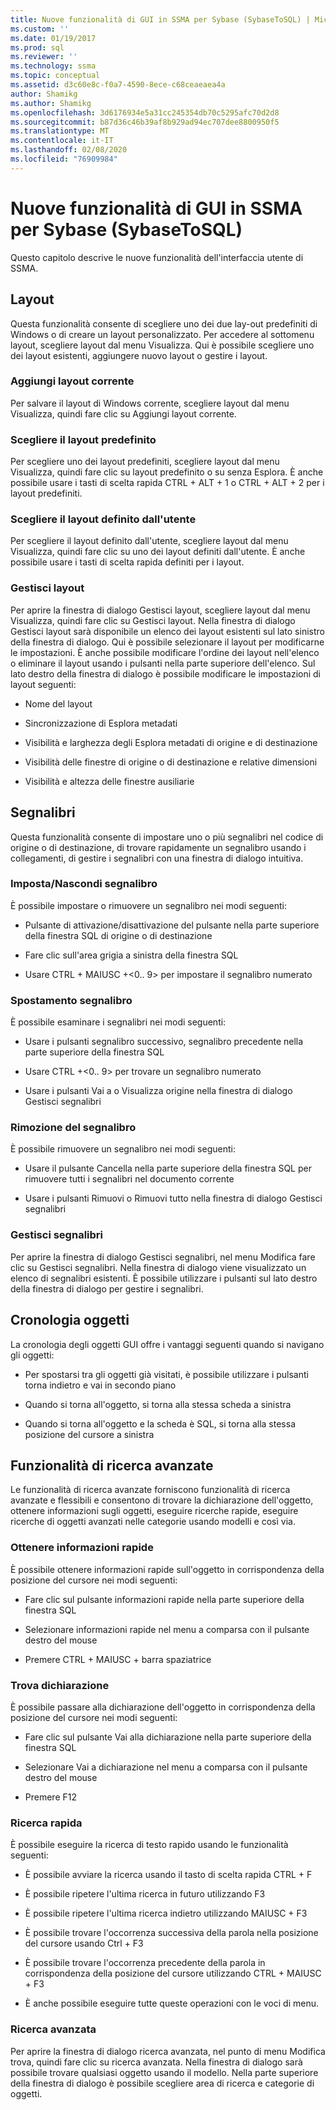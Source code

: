 ```yaml
---
title: Nuove funzionalità di GUI in SSMA per Sybase (SybaseToSQL) | Microsoft Docs
ms.custom: ''
ms.date: 01/19/2017
ms.prod: sql
ms.reviewer: ''
ms.technology: ssma
ms.topic: conceptual
ms.assetid: d3c60e8c-f0a7-4590-8ece-c68ceaeaea4a
author: Shamikg
ms.author: Shamikg
ms.openlocfilehash: 3d6176934e5a31cc245354db70c5295afc70d2d8
ms.sourcegitcommit: b87d36c46b39af8b929ad94ec707dee8800950f5
ms.translationtype: MT
ms.contentlocale: it-IT
ms.lasthandoff: 02/08/2020
ms.locfileid: "76909984"
---
```

# <a name="new-gui-features-in-ssma-for-sybase-sybasetosql"></a>Nuove funzionalità di GUI in SSMA per Sybase (SybaseToSQL)
Questo capitolo descrive le nuove funzionalità dell'interfaccia utente di SSMA.  
  
## <a name="layouts"></a>Layout  
Questa funzionalità consente di scegliere uno dei due lay-out predefiniti di Windows o di creare un layout personalizzato. Per accedere al sottomenu layout, scegliere layout dal menu Visualizza. Qui è possibile scegliere uno dei layout esistenti, aggiungere nuovo layout o gestire i layout.  
  
### <a name="add-current-layout"></a>Aggiungi layout corrente  
Per salvare il layout di Windows corrente, scegliere layout dal menu Visualizza, quindi fare clic su Aggiungi layout corrente.  
  
### <a name="choose-predefined-layout"></a>Scegliere il layout predefinito  
Per scegliere uno dei layout predefiniti, scegliere layout dal menu Visualizza, quindi fare clic su layout predefinito o su senza Esplora. È anche possibile usare i tasti di scelta rapida CTRL + ALT + 1 o CTRL + ALT + 2 per i layout predefiniti.  
  
### <a name="choose-user-defined-layout"></a>Scegliere il layout definito dall'utente  
Per scegliere il layout definito dall'utente, scegliere layout dal menu Visualizza, quindi fare clic su uno dei layout definiti dall'utente. È anche possibile usare i tasti di scelta rapida definiti per i layout.  
  
### <a name="manage-layouts"></a>Gestisci layout  
Per aprire la finestra di dialogo Gestisci layout, scegliere layout dal menu Visualizza, quindi fare clic su Gestisci layout. Nella finestra di dialogo Gestisci layout sarà disponibile un elenco dei layout esistenti sul lato sinistro della finestra di dialogo. Qui è possibile selezionare il layout per modificarne le impostazioni. È anche possibile modificare l'ordine dei layout nell'elenco o eliminare il layout usando i pulsanti nella parte superiore dell'elenco. Sul lato destro della finestra di dialogo è possibile modificare le impostazioni di layout seguenti:  
  
-   Nome del layout  
  
-   Sincronizzazione di Esplora metadati  
  
-   Visibilità e larghezza degli Esplora metadati di origine e di destinazione  
  
-   Visibilità delle finestre di origine o di destinazione e relative dimensioni  
  
-   Visibilità e altezza delle finestre ausiliarie  
  
## <a name="bookmarks"></a>Segnalibri  
Questa funzionalità consente di impostare uno o più segnalibri nel codice di origine o di destinazione, di trovare rapidamente un segnalibro usando i collegamenti, di gestire i segnalibri con una finestra di dialogo intuitiva.  
  
### <a name="toggle-bookmark"></a>Imposta/Nascondi segnalibro  
È possibile impostare o rimuovere un segnalibro nei modi seguenti:  
  
-   Pulsante di attivazione/disattivazione del pulsante nella parte superiore della finestra SQL di origine o di destinazione  
  
-   Fare clic sull'area grigia a sinistra della finestra SQL  
  
-   Usare CTRL + MAIUSC +&lt;0.. 9&gt; per impostare il segnalibro numerato  
  
### <a name="bookmark-navigation"></a>Spostamento segnalibro  
È possibile esaminare i segnalibri nei modi seguenti:  
  
-   Usare i pulsanti segnalibro successivo, segnalibro precedente nella parte superiore della finestra SQL  
  
-   Usare CTRL +&lt;0.. 9&gt; per trovare un segnalibro numerato  
  
-   Usare i pulsanti Vai a o Visualizza origine nella finestra di dialogo Gestisci segnalibri  
  
### <a name="removing-bookmark"></a>Rimozione del segnalibro  
È possibile rimuovere un segnalibro nei modi seguenti:  
  
-   Usare il pulsante Cancella nella parte superiore della finestra SQL per rimuovere tutti i segnalibri nel documento corrente  
  
-   Usare i pulsanti Rimuovi o Rimuovi tutto nella finestra di dialogo Gestisci segnalibri  
  
### <a name="manage-bookmarks"></a>Gestisci segnalibri  
Per aprire la finestra di dialogo Gestisci segnalibri, nel menu Modifica fare clic su Gestisci segnalibri. Nella finestra di dialogo viene visualizzato un elenco di segnalibri esistenti. È possibile utilizzare i pulsanti sul lato destro della finestra di dialogo per gestire i segnalibri.  
  
## <a name="object-history"></a>Cronologia oggetti  
La cronologia degli oggetti GUI offre i vantaggi seguenti quando si navigano gli oggetti:  
  
-   Per spostarsi tra gli oggetti già visitati, è possibile utilizzare i pulsanti torna indietro e vai in secondo piano  
  
-   Quando si torna all'oggetto, si torna alla stessa scheda a sinistra  
  
-   Quando si torna all'oggetto e la scheda è SQL, si torna alla stessa posizione del cursore a sinistra  
  
## <a name="advanced-search-capabilities"></a>Funzionalità di ricerca avanzate  
Le funzionalità di ricerca avanzate forniscono funzionalità di ricerca avanzate e flessibili e consentono di trovare la dichiarazione dell'oggetto, ottenere informazioni sugli oggetti, eseguire ricerche rapide, eseguire ricerche di oggetti avanzati nelle categorie usando modelli e così via.  
  
### <a name="get-quick-information"></a>Ottenere informazioni rapide  
È possibile ottenere informazioni rapide sull'oggetto in corrispondenza della posizione del cursore nei modi seguenti:  
  
-   Fare clic sul pulsante informazioni rapide nella parte superiore della finestra SQL  
  
-   Selezionare informazioni rapide nel menu a comparsa con il pulsante destro del mouse  
  
-   Premere CTRL + MAIUSC + barra spaziatrice  
  
### <a name="find-declaration"></a>Trova dichiarazione  
È possibile passare alla dichiarazione dell'oggetto in corrispondenza della posizione del cursore nei modi seguenti:  
  
-   Fare clic sul pulsante Vai alla dichiarazione nella parte superiore della finestra SQL  
  
-   Selezionare Vai a dichiarazione nel menu a comparsa con il pulsante destro del mouse  
  
-   Premere F12  
  
### <a name="quick-search"></a>Ricerca rapida  
È possibile eseguire la ricerca di testo rapido usando le funzionalità seguenti:  
  
-   È possibile avviare la ricerca usando il tasto di scelta rapida CTRL + F  
  
-   È possibile ripetere l'ultima ricerca in futuro utilizzando F3  
  
-   È possibile ripetere l'ultima ricerca indietro utilizzando MAIUSC + F3  
  
-   È possibile trovare l'occorrenza successiva della parola nella posizione del cursore usando Ctrl + F3  
  
-   È possibile trovare l'occorrenza precedente della parola in corrispondenza della posizione del cursore utilizzando CTRL + MAIUSC + F3  
  
-   È anche possibile eseguire tutte queste operazioni con le voci di menu.  
  
### <a name="advanced-search"></a>Ricerca avanzata  
Per aprire la finestra di dialogo ricerca avanzata, nel punto di menu Modifica trova, quindi fare clic su ricerca avanzata. Nella finestra di dialogo sarà possibile trovare qualsiasi oggetto usando il modello. Nella parte superiore della finestra di dialogo è possibile scegliere area di ricerca e categorie di oggetti.  
  
